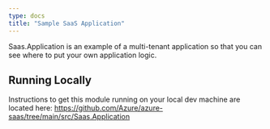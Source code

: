 ```yaml
---
type: docs
title: "Sample SaaS Application"
---
```


Saas.Application is an example of a multi-tenant application so that you can see where to put your own application logic.

## Running Locally

Instructions to get this module running on your local dev machine are located here: 
https://github.com/Azure/azure-saas/tree/main/src/Saas.Application